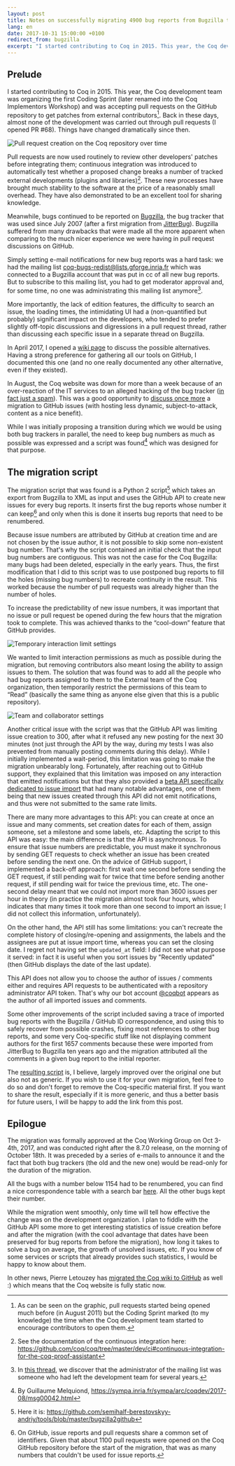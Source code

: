```yaml
---
layout: post
title: Notes on successfully migrating 4900 bug reports from Bugzilla to GitHub issues
lang: en
date: 2017-10-31 15:00:00 +0100
redirect_from: bugzilla
excerpt: "I started contributing to Coq in 2015. This year, the Coq development team was organizing the first Coding Sprint (later renamed into the Coq Implementors Workshop) and was accepting pull requests on the GitHub repository to get patches from external contributors. Back in these days, almost none of the development was carried out through pull requests (I opened PR #68). Things have changed dramatically since then."
---
```


## Prelude ##

I started contributing to Coq in 2015. This year, the Coq development team
was organizing the first Coding Sprint (later renamed into the Coq Implementors
Workshop) and was accepting pull requests on the GitHub repository to get
patches from external contributors[^1]. Back in these days, almost none of the
development was carried out through pull requests (I opened PR #68). Things
have changed dramatically since then.

![Pull request creation on the Coq repository over time](/images/coq-pull-requests-over-time.png)

[^1]: As can be seen on the graphic, pull requests started being opened much before (in August 2011) but the Coding Sprint marked (to my knowledge) the time when the Coq development team started to encourage contributors to open them.

Pull requests are now used routinely to review other developers' patches before
integrating them; continuous integration was introduced to automatically test
whether a proposed change breaks a number of tracked external developments
(plugins and libraries)[^2]. These new processes have brought much stability
to the software at the price of a reasonably small overhead. They have also
demonstrated to be an excellent tool for sharing knowledge.

[^2]: See the documentation of the continuous integration here: <https://github.com/coq/coq/tree/master/dev/ci#continuous-integration-for-the-coq-proof-assistant>

Meanwhile, bugs continued to be reported on [Bugzilla](https://www.bugzilla.org/),
the bug tracker that was used since July 2007 (after a first migration from
[JitterBug](https://www.samba.org/jitterbug/)). Bugzilla suffered from many
drawbacks that were made all the more apparent when comparing to the much nicer
experience we were having in pull request discussions on GitHub.

Simply setting e-mail notifications for new bug reports was a hard task: we
had the mailing list <coq-bugs-redist@lists.gforge.inria.fr> which was connected
to a Bugzilla account that was put in cc of all new bug reports. But to
subscribe to this mailing list, you had to get moderator approval and, for some
time, no one was administrating this mailing list anymore[^3].

[^3]: In [this thread](https://sympa.inria.fr/sympa/arc/coqdev/2017-04/msg00025.html), we discover that the administrator of the mailing list was someone who had left the development team for several years.

More importantly, the lack of edition features, the difficulty to search an
issue, the loading times, the intimidating UI had a (non-quantified but probably)
significant impact on the developers, who tended to prefer slightly off-topic
discussions and digressions in a pull request thread, rather than discussing
each specific issue in a separate thread on Bugzilla.

In April 2017, I opened a [wiki page](https://github.com/coq/coq/wiki/BugzillaVsOtherTools)
to discuss the possible
alternatives. Having a strong preference for gathering all our tools on GitHub,
I documented this one (and no one really documented any other alternative,
even if they existed).

In August, the Coq website was down for more than a week because of an
over-reaction of the IT services to an alleged hacking of the bug tracker
([in fact just a spam](https://sympa.inria.fr/sympa/arc/coq-club/2017-08/msg00040.html)). This was a good opportunity to
[discuss once more](https://sympa.inria.fr/sympa/arc/coqdev/2017-08/msg00019.html)
a migration to GitHub issues (with hosting less dynamic, subject-to-attack,
content as a nice benefit).

While I was initially proposing a transition during which we would be using both
bug trackers in parallel, the need to keep bug numbers as much as possible
was expressed and a script was found[^4] which was designed for that purpose.

[^4]: By Guillaume Melquiond, <https://sympa.inria.fr/sympa/arc/coqdev/2017-08/msg00042.html>

## The migration script ##

The migration script that was found is a Python 2 script[^5] which takes an export
from Bugzilla to XML as input and uses the GitHub API to create new issues
for every bug reports. It inserts first the bug reports whose number it can keep[^6]
and only when this is done it inserts bug reports that need to be renumbered.

[^5]: Here it is: <https://github.com/semihalf-berestovskyy-andriy/tools/blob/master/bugzilla2github>

[^6]: On GitHub, issue reports and pull requests share a common set of identifiers. Given that about 1100 pull requests were opened on the Coq GitHub repository before the start of the migration, that was as many numbers that couldn't be used for issue reports.

Because issue numbers are attributed by GitHub at creation time and are not
chosen by the issue author, it is not possible to skip some non-existent bug
number. That's why the script contained an initial check that the input bug
numbers are contiguous. This was not the case for the Coq Bugzilla: many bugs
had been deleted, especially in the early years. Thus, the first modification
that I did to this script was to use postponed bug reports to fill the holes
(missing bug numbers) to recreate continuity in the result. This worked
because the number of pull requests was already higher than the number of holes.

To increase the predictability of new issue numbers, it was important that no
issue or pull request be opened during the few hours that the migration took
to complete. This was achieved thanks to the “cool-down” feature that GitHub
provides.

![Temporary interaction limit settings](/images/cool-down-github.png)

We wanted to limit interaction permissions as much as possible during the
migration, but removing contributors also meant losing the ability to assign
issues to them. The solution that was found was to add all the people who had
bug reports assigned to them to the External team of the Coq organization,
then temporarily restrict the permissions of this team to “Read” (basically the
same thing as anyone else given that this is a public repository).

![Team and collaborator settings](/images/teams-github.png)

Another critical issue with the script was that the GitHub API was limiting issue
creation to 300, after what it refused any new posting for the next 30 minutes
(not just through the API by the way, during my tests I was also prevented from
manually posting comments during this delay). While I initially implemented a
wait-period, this limitation was going to make the migration unbearably long.
Fortunately, after reaching out to GitHub support, they explained that this
limitation was imposed on any interaction that emitted notifications but that
they also provided a
[beta API specifically dedicated to issue import](https://gist.github.com/jonmagic/5282384165e0f86ef105) that had many notable advantages, one of them being that new issues created
through this API did not emit notifications, and thus were not submitted to
the same rate limits.

There are many more advantages to this API: you can create at once an issue and
many comments, set creation dates for each of them, assign someone, set a
milestone and some labels, etc. Adapting the script to this API was easy: the
main difference is that the API is asynchronous. To ensure that issue numbers
are predictable, you must make it synchronous by sending GET requests to check
whether an issue has been created before sending the next one. On the advice
of GitHub support, I implemented a back-off approach: first wait one second
before sending the GET request, if still pending wait for twice that time
before sending another request, if still pending wait for twice the previous
time, etc. The one-second delay meant that we could not import more than 3600
issues per hour in theory (in practice the migration almost took four hours,
which indicates that many times it took more than one second to import an
issue; I did not collect this information, unfortunately).

On the other hand, the API still has some limitations: you can't recreate the
complete history of closing/re-opening and assignments, the labels and the
assignees are put at issue import time, whereas you can set the
closing date. I regret not having set the `updated_at` field: I did not see
what purpose it served: in fact it is useful when you sort issues by "Recently
updated" (then GitHub displays the date of the last update).

This API does not allow you to choose the author of issues / comments
either and requires API requests to be authenticated with a repository
administrator API token. That's why our bot account
[@coqbot](https://github.com/coqbot) appears as the author of all imported
issues and comments.

Some other improvements of the script included saving a trace of imported
bug reports with the Bugzilla / GitHub ID correspondence, and using this
to safely recover from possible crashes, fixing most references to other
bug reports, and some very Coq-specific stuff like not displaying comment
authors for the first 1657 comments because these were imported from
JitterBug to Bugzilla ten years ago and the migration attributed all the
comments in a given bug report to the initial reporter.

The [resulting script](https://gist.github.com/Zimmi48/d923e52f64fe17c72852d9c148bfcdc6#file-bugzilla2github)
is, I believe, largely improved over the original one but also not as generic.
If you wish to use it for your own migration, feel free to do so and don't
forget to remove the Coq-specific material first. If you want to share the
result, especially if it is more generic, and thus a better basis for future
users, I will be happy to add the link from this post.

## Epilogue ##

The migration was formally approved at the Coq Working Group on Oct 3-4th, 2017,
and was conducted right after the 8.7.0 release, on the morning of October
18th. It was preceded by a series of e-mails to announce it and
the fact that both bug trackers (the old and the new one) would be read-only
for the duration of the migration.

All the bugs with a number below 1154 had to be renumbered, you can find
a nice correspondence table with a search bar
[here](https://gist.github.com/Zimmi48/d923e52f64fe17c72852d9c148bfcdc6#file-bugzilla2github_stripped-csv).
All the other bugs kept their number.

While the migration went smoothly, only time will tell how effective the
change was on the development organization. I plan to fiddle with the GitHub
API some more to get interesting statistics of issue creation before and
after the migration (with the cool advantage that dates have been preserved
for bug reports from before the migration), how long it takes to solve a
bug on average, the growth of unsolved issues, etc. If you know of some
services or scripts that already provides such statistics, I would be happy
to know about them.

In other news, Pierre Letouzey has
[migrated the Coq wiki to GitHub](https://github.com/coq/coq/wiki/WikiMigration)
as well :) which means that the Coq website is fully static now.
